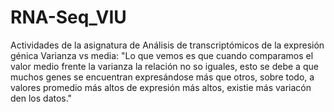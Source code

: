 # RNA-Seq_VIU
Actividades de la asignatura de Análisis de transcriptómicos de la expresión génica
Varianza vs media: "Lo que vemos es que cuando comparamos el valor 
    medio frente la varianza la relación no so iguales, esto se debe
    a que muchos genes se encuentran expresándose más que otros, sobre 
    todo, a valores promedio más altos de expresión más altos, existie
    más variacón den los datos."